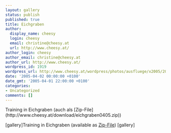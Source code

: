 ```yaml
---
layout: gallery
status: publish
published: true
title: Eichgraben
author:
  display_name: cheesy
  login: cheesy
  email: christine@cheesy.at
  url: http://www.cheesy.at/
author_login: cheesy
author_email: christine@cheesy.at
author_url: http://www.cheesy.at/
wordpress_id: 1919
wordpress_url: http://www.cheesy.at/wordpress/photos/ausfluege/x2005/2005-04-02/
date: '2005-04-02 00:00:00 +0100'
date_gmt: '2005-04-01 22:00:00 +0100'
categories:
- Uncategorized
comments: []
---
```

<!--:de-->Training in Eichgraben (auch als [Zip-File](http://www.cheesy.at/download/eichgraben0405.zip))
[gallery]<!--:--><!--:en-->Training in Eichgraben (available as [Zip-File](http://www.cheesy.at/download/eichgraben0405.zip))
[gallery]<!--:-->
